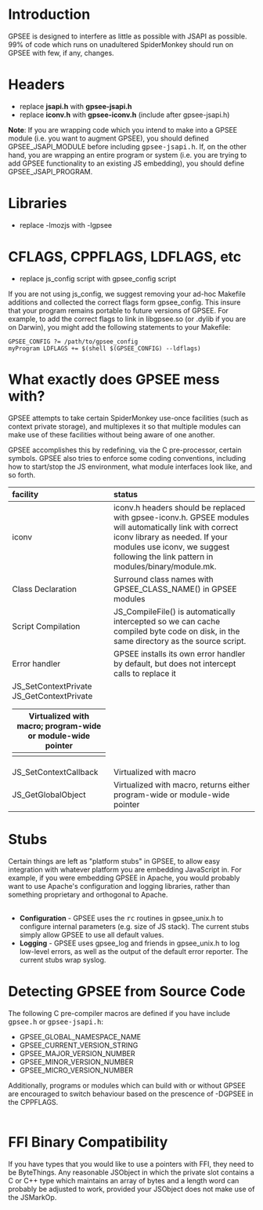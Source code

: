 # Introduction #

GPSEE is designed to interfere as little as possible with JSAPI as possible. 99% of code which runs on unadultered SpiderMonkey should run on GPSEE with few, if any, changes.

# Headers #

  * replace **jsapi.h** with **gpsee-jsapi.h**
  * replace **iconv.h** with **gpsee-iconv.h** (include after gpsee-jsapi.h)

**Note**: If you are wrapping code which you intend to make into a GPSEE module (i.e. you want to augment GPSEE), you should defined GPSEE\_JSAPI\_MODULE before including <tt>gpsee-jsapi.h</tt>. If, on the other hand, you are wrapping an entire program or system (i.e. you are trying to add GPSEE functionality to an existing JS embedding), you should define GPSEE\_JSAPI\_PROGRAM.

# Libraries #

  * replace -lmozjs with -lgpsee

# CFLAGS, CPPFLAGS, LDFLAGS, etc #

  * replace js\_config script with gpsee\_config script

If you are not using js\_config, we suggest removing your ad-hoc Makefile additions and collected the correct flags form gpsee\_config. This insure that your program remains portable to future versions of GPSEE.  For example, to add the correct flags to link in libgpsee.so (or .dylib if you are on Darwin), you might add the following statements to your Makefile:

```
GPSEE_CONFIG ?= /path/to/gpsee_config
myProgram LDFLAGS += $(shell $(GPSEE_CONFIG) --ldflags)
```

# What exactly does GPSEE mess with? #

GPSEE attempts to take certain SpiderMonkey use-once facilities (such as context private storage), and multiplexes it so that multiple modules can make use of these facilities without being aware of one another.

GPSEE accomplishes this by redefining, via the C pre-processor, certain symbols. GPSEE also tries to enforce some coding conventions, including how to start/stop the JS environment, what module interfaces look like, and so forth.

| **facility** | **status** |
|:-------------|:-----------|
| iconv        | iconv.h headers should be replaced with gpsee-iconv.h. GPSEE modules will automatically link with correct iconv library as needed. If your modules use iconv, we suggest following the link pattern in modules/binary/module.mk.|
| Class Declaration | Surround class names with GPSEE\_CLASS\_NAME() in GPSEE modules |
| Script Compilation | JS\_CompileFile() is automatically intercepted so we can cache compiled byte code on disk, in the same directory as the source script. |
| Error handler | GPSEE installs its own error handler by default, but does not intercept calls to replace it |
| JS\_SetContextPrivate<br>JS_GetContextPrivate<table><thead><th> Virtualized with macro; program-wide or module-wide pointer </th></thead><tbody>
<tr><td> JS_SetContextCallback </td><td> Virtualized with macro </td></tr>
<tr><td> JS_GetGlobalObject </td><td> Virtualized with macro, returns either program-wide or module-wide pointer </td></tr></tbody></table>

<h1>Stubs</h1>

Certain things are left as "platform stubs" in GPSEE, to allow easy integration with whatever platform you are embedding JavaScript in.  For example, if you were embedding GPSEE in Apache, you would probably want to use Apache's configuration and logging libraries, rather than something proprietary and orthogonal to Apache.<br>
<br>
<ul><li><b>Configuration</b> - GPSEE uses the <tt>rc</tt> routines in gpsee_unix.h to configure internal parameters (e.g. size of JS stack). The current stubs simply allow GPSEE to use all default values.<br>
</li><li><b>Logging</b> - GPSEE uses gpsee_log and friends in gpsee_unix.h to log low-level errors, as well as the output of the default error reporter. The current stubs wrap syslog.</li></ul>

<h1>Detecting GPSEE from Source Code</h1>

The following C pre-compiler macros are defined if you have include <tt>gpsee.h</tt> or <tt>gpsee-jsapi.h</tt>:<br>
<ul><li>GPSEE_GLOBAL_NAMESPACE_NAME<br>
</li><li>GPSEE_CURRENT_VERSION_STRING<br>
</li><li>GPSEE_MAJOR_VERSION_NUMBER<br>
</li><li>GPSEE_MINOR_VERSION_NUMBER<br>
</li><li>GPSEE_MICRO_VERSION_NUMBER</li></ul>

Additionally, programs or modules which can build with or without GPSEE are encouraged to switch behaviour based on the prescence of -DGPSEE in the CPPFLAGS.<br>
<br>
<h1>FFI Binary Compatibility</h1>

If you have types that you would like to use a pointers with FFI, they need to be ByteThings. Any reasonable JSObject in which the private slot contains a C or C++ type which maintains an array of bytes and a length word can probably be adjusted to work, provided your JSObject does not make use of the JSMarkOp.